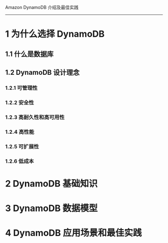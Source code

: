 
Amazon DynamoDB 介绍及最佳实践
______


# 1 为什么选择 DynamoDB

## 1.1 什么是数据库

## 1.2 DynamoDB 设计理念
### 1.2.1 可管理性
### 1.2.2 安全性
### 1.2.3 高耐久性和高可用性
### 1.2.4 高性能
### 1.2.5 可扩展性
### 1.2.6 低成本


# 2 DynamoDB 基础知识
# 3 DynamoDB 数据模型
# 4 DynamoDB 应用场景和最佳实践






